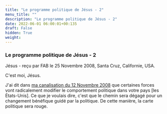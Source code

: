 ```yaml
---
title: "Le programme politique de Jésus - 2"
menu_title: ""
description: "Le programme politique de Jésus - 2"
date: 2022-06-01 06:00:01+00:135
draft: False
hidden: True
weight:
---
```

### Le programme politique de Jésus - 2

Jésus - reçu par FAB le 25 Novembre 2008, Santa Cruz, Californie, USA.

C'est moi, Jésus.

J'ai dit dans [ma canalisation du 12 Novembre 2008](/fr-contemporary-messages/fr-contemporary-messages-by-date-order/fr-contemporary-messages-2008/fr-2008-11-12-2-fab-jesus/) que certaines forces vont radicalement modifier le comportement politique dans votre pays [les États-Unis]. Ce que je voulais dire, c'est que le chemin sera dégagé pour un changement bénéfique guidé par la politique. De cette manière, la carte politique sera rouge.